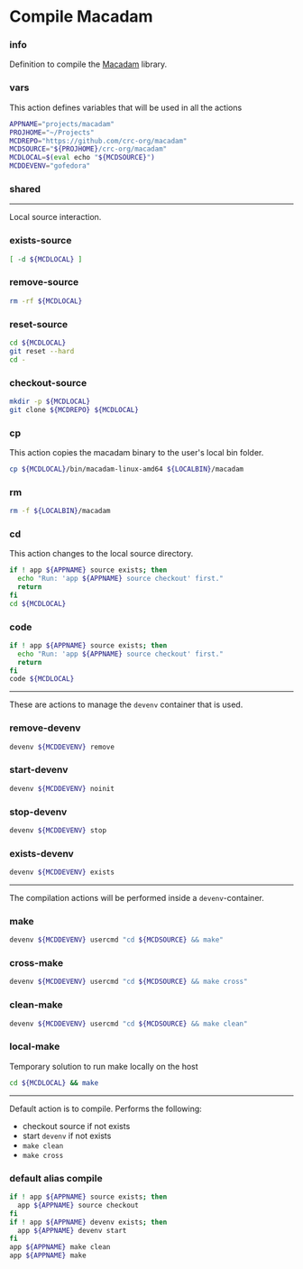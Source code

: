 # Compile Macadam


### info

Definition to compile the [Macadam](https://github.com/crc-org/macadam) library.


### vars
This action defines variables that will be used in all the actions

```sh
APPNAME="projects/macadam"
PROJHOME="~/Projects"
MCDREPO="https://github.com/crc-org/macadam"
MCDSOURCE="${PROJHOME}/crc-org/macadam"
MCDLOCAL=$(eval echo "${MCDSOURCE}")
MCDDEVENV="gofedora"
```

### shared

---

Local source interaction.

### exists-source
```sh
[ -d ${MCDLOCAL} ]
```

### remove-source
```sh
rm -rf ${MCDLOCAL}
```

### reset-source
```sh
cd ${MCDLOCAL}
git reset --hard
cd -
```

### checkout-source
```sh
mkdir -p ${MCDLOCAL}
git clone ${MCDREPO} ${MCDLOCAL}
```

### cp
This action copies the macadam binary to the user's local bin folder.
```sh
cp ${MCDLOCAL}/bin/macadam-linux-amd64 ${LOCALBIN}/macadam
```

### rm
```sh
rm -f ${LOCALBIN}/macadam
```

### cd
This action changes to the local source directory.

```sh
if ! app ${APPNAME} source exists; then
  echo "Run: 'app ${APPNAME} source checkout' first."
  return
fi
cd ${MCDLOCAL}
```

### code
```sh
if ! app ${APPNAME} source exists; then
  echo "Run: 'app ${APPNAME} source checkout' first."
  return
fi
code ${MCDLOCAL}
```

---

These are actions to manage the `devenv` container that is used.

### remove-devenv
```sh
devenv ${MCDDEVENV} remove
```

### start-devenv
```sh
devenv ${MCDDEVENV} noinit
```

### stop-devenv
```sh
devenv ${MCDDEVENV} stop
```

### exists-devenv
```sh
devenv ${MCDDEVENV} exists
```

---

The compilation actions will be performed inside a `devenv`-container.

### make
```sh
devenv ${MCDDEVENV} usercmd "cd ${MCDSOURCE} && make"
```

### cross-make
```sh
devenv ${MCDDEVENV} usercmd "cd ${MCDSOURCE} && make cross"
```

### clean-make
```sh
devenv ${MCDDEVENV} usercmd "cd ${MCDSOURCE} && make clean"
```

### local-make
Temporary solution to run make locally on the host

```sh
cd ${MCDLOCAL} && make
```

---

Default action is to compile. Performs the following:

  - checkout source if not exists
  - start `devenv` if not exists
  - `make clean`
  - `make cross`

### default alias compile
```sh
if ! app ${APPNAME} source exists; then
  app ${APPNAME} source checkout
fi
if ! app ${APPNAME} devenv exists; then
  app ${APPNAME} devenv start
fi
app ${APPNAME} make clean
app ${APPNAME} make
```

